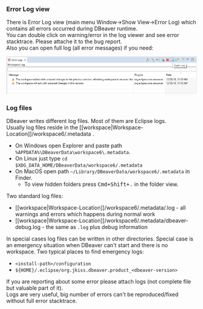 ### Error Log view

There is Error Log view (main menu Window->Show View->Error Log) which contains all errors occurred during DBeaver runtime.  
You can double click on warning/error in the log viewer and see error stacktrace. Please attache it to the bug report.  
Also you can open full log (all error messages) if you need:  

![](images/error-log-export.png)

### Log files

DBeaver writes different log files. Most of them are Eclipse logs.  
Usually log files reside in the [[workspace|Workspace-Location]]/workspace6/.metadata .  

- On Windows open Explorer and paste path `%APPDATA%\DBeaverData\workspace6\.metadata`.  
- On Linux just type `cd $XDG_DATA_HOME/DBeaverData/workspace6/.metadata`
- On MacOS open path `~/Library/DBeaverData/workspace6/.metadata` in Finder.
  - To view hidden folders press <kbd>Cmd+Shift+.</kbd> in the folder view.

Two standard log files:
- [[workspace|Workspace-Location]]/workspace6/.metadata/.log - all warnings and errors which happens during normal work
- [[workspace|Workspace-Location]]/workspace6/.metadata/dbeaver-debug.log - the same as `.log` plus debug information

In special cases log files can be written in other directories. Special case is an emergency situation when DBeaver can't start and there is no workspace.
Two typical places to find emergency logs:

- `<install-path>/configuration`
- `${HOME}/.eclipse/org.jkiss.dbeaver.product_<dbeaver-version>`

If you are reporting about some error please attach logs (not complete file but valuable part of it).  
Logs are very useful, big number of errors can't be reproduced/fixed without full error stacktrace.
